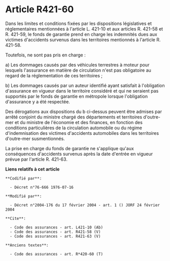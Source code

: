 # Article R421-60

Dans les limites et conditions fixées par les dispositions législatives et réglementaires mentionnées à l'article L. 421-10
et aux articles R. 421-58 et R. 421-59, le fonds de garantie prend en charge les indemnités dues aux victimes d'accidents
survenus dans les territoires mentionnés à l'article R. 421-58. 

Toutefois, ne sont pas pris en charge : 

a) Les dommages causés par des véhicules terrestres à moteur pour lesquels l'assurance en matière de circulation n'est pas
obligatoire au regard de la réglementation de ces territoires ; 

b) Les dommages causés par un auteur identifié ayant satisfait à l'obligation d'assurance en vigueur dans le territoire
considéré et qui ne seraient pas supportés par le fonds de garantie en métropole lorsque l'obligation d'assurance y a été
respectée. 

Des dérogations aux dispositions du b ci-dessus peuvent être admises par arrêté conjoint du ministre chargé des départements
et territoires d'outre-mer et du ministre de l'économie et des finances, en fonction des conditions particulières de la
circulation automobile ou du régime d'indemnisation des victimes d'accidents automobiles dans les territoires d'outre-mer
susmentionnés. 

La prise en charge du fonds de garantie ne s'applique qu'aux conséquences d'accidents survenus après la date d'entrée en
vigueur prévue par l'article R. 421-63.

**Liens relatifs à cet article**

	**Codifié par**:

	  - Décret n°76-666 1976-07-16

	**Modifié par**:

	  - Décret n°2004-176 du 17 février 2004 - art. 1 () JORF 24 février 2004

	**Cite**:

	  - Code des assurances - art. L421-10 (Ab)
	  - Code des assurances - art. R421-58 (V)
	  - Code des assurances - art. R421-63 (V)

	**Anciens textes**:

	  - Code des assurances - art. R*420-60 (T)
